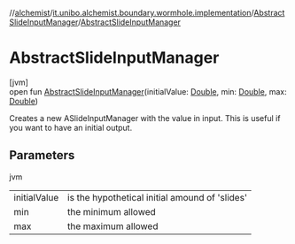 //[alchemist](../../../index.md)/[it.unibo.alchemist.boundary.wormhole.implementation](../index.md)/[AbstractSlideInputManager](index.md)/[AbstractSlideInputManager](-abstract-slide-input-manager.md)

# AbstractSlideInputManager

[jvm]\
open fun [AbstractSlideInputManager](-abstract-slide-input-manager.md)(initialValue: [Double](https://kotlinlang.org/api/latest/jvm/stdlib/kotlin/-double/index.html), min: [Double](https://kotlinlang.org/api/latest/jvm/stdlib/kotlin/-double/index.html), max: [Double](https://kotlinlang.org/api/latest/jvm/stdlib/kotlin/-double/index.html))

Creates a new ASlideInputManager with the value in input.  This is useful if you want to have an initial output.

## Parameters

jvm

| | |
|---|---|
| initialValue | is the hypothetical initial amound of 'slides' |
| min | the minimum allowed |
| max | the maximum allowed |
